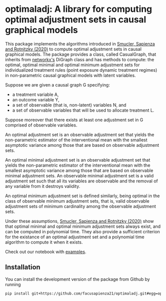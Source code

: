 # optimaladj: A library for computing optimal adjustment sets in causal graphical models

This package implements the algorithms introduced in [Smucler, Sapienza and Rotnitzky (2020)](https://arxiv.org/abs/2004.10521) to compute optimal adjustment sets in causal graphical models.
The package provides a class, called CasualGraph, that inherits from [networkx's](https://networkx.org/) DiGraph class and has methods
to compute: the optimal, optimal minimal and optimal minimum adjustment sets for individualized
treatment rules (point exposure dynamic treatment regimes) in non-parametric causal graphical
models with latent variables. 

Suppose we are given a causal graph G specifying:

* a treatment variable A,
* an outcome variable Y,
* a set of observable (that is, non-latent) variables N, and
* a set of observable variables that will be used to allocate treatment L.

Suppose moreover that there exists at least one adjustment set in G comprised of observable variables.

An optimal adjustment set is an observable adjustment set that yields the non-parametric estimator of the interventional mean with the smallest asymptotic variance among those that are based on observable adjustment sets. 

An optimal minimal adjustment set is an observable adjustment set that yields the non-parametric estimator of the interventional mean with the smallest asymptotic variance among those that are based on observable minimal adjustment sets. An observable minimal adjustment set is a valid adjustment set such that all its variables are observable and the removal of any variable from it destroys validity.

An optimal minimum adjustment set is defined similarly, being optimal in the class of observable minimum adjustment sets, that is, valid observable adjustment sets of minimum cardinality among the observable adjustment sets.

Under these assumptions, [Smucler, Sapienza and Rotnitzky (2020)](https://arxiv.org/abs/2004.10521) show that 
optimal minimal and optimal minimum adjustment sets always exist, and can be computed in polynomial time. They also provide a sufficient criterion for the existance of an optimal adjustment set and a polynomial time algorithm to compute it when it exists.

Check out our notebook with [examples](https://github.com/facusapienza21/optimaladj/blob/main/examples/Examples.ipynb).

## Installation

You can install the development version of the package from Github by running

```sh
pip install git+https://github.com/facusapienza21/optimaladj.git#egg=optimaladj
```
